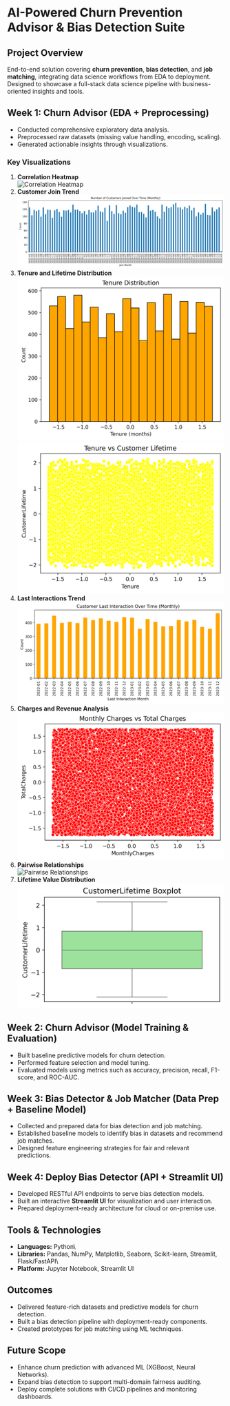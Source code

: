 # AI-Powered Churn Prevention Advisor & Bias Detection Suite

## Project Overview

End-to-end solution covering **churn prevention**, **bias detection**,
and **job matching**, integrating data science workflows from EDA to
deployment. Designed to showcase a full-stack data science pipeline with
business-oriented insights and tools.

## Week 1: Churn Advisor (EDA + Preprocessing)

-   Conducted comprehensive exploratory data analysis.
-   Preprocessed raw datasets (missing value handling, encoding,
    scaling).
-   Generated actionable insights through visualizations.

### Key Visualizations

1.  **Correlation Heatmap**\
    ![Correlation Heatmap]([https://drive.google.com/uc?export=view&id=1IJMkdatxz53baIaWgh_CHJ-UjUzJeCZp])
2.  **Customer Join Trend**\
    ![Customers Joined](Customers_joined.png)
3.  **Tenure and Lifetime Distribution**\
    ![Tenure Distribution](Tenure_Distribution.png)\
    ![Tenure vs Customer Lifetime](Tenure_vs_Customer_Lifetime.png)
4.  **Last Interactions Trend**\
    ![Last Interactions](Last_interactions.png)
5.  **Charges and Revenue Analysis**\
    ![Monthly vs Total Charges](Monthly_Charges_vs_Total_Charges.png)
6.  **Pairwise Relationships**\
    ![Pairwise Relationships](Pairwise_Relationships.png)
7.  **Lifetime Value Distribution**\
    ![Distribution Plots](Distribution_Plots.png)

## Week 2: Churn Advisor (Model Training & Evaluation)

-   Built baseline predictive models for churn detection.
-   Performed feature selection and model tuning.
-   Evaluated models using metrics such as accuracy, precision, recall,
    F1-score, and ROC-AUC.

## Week 3: Bias Detector & Job Matcher (Data Prep + Baseline Model)

-   Collected and prepared data for bias detection and job matching.
-   Established baseline models to identify bias in datasets and
    recommend job matches.
-   Designed feature engineering strategies for fair and relevant
    predictions.

## Week 4: Deploy Bias Detector (API + Streamlit UI)

-   Developed RESTful API endpoints to serve bias detection models.
-   Built an interactive **Streamlit UI** for visualization and user
    interaction.
-   Prepared deployment-ready architecture for cloud or on-premise use.

## Tools & Technologies

-   **Languages:** Python\
-   **Libraries:** Pandas, NumPy, Matplotlib, Seaborn, Scikit-learn,
    Streamlit, Flask/FastAPI\
-   **Platform:** Jupyter Notebook, Streamlit UI

## Outcomes

-   Delivered feature-rich datasets and predictive models for churn
    detection.
-   Built a bias detection pipeline with deployment-ready components.
-   Created prototypes for job matching using ML techniques.

## Future Scope

-   Enhance churn prediction with advanced ML (XGBoost, Neural
    Networks).
-   Expand bias detection to support multi-domain fairness auditing.
-   Deploy complete solutions with CI/CD pipelines and monitoring
    dashboards.
